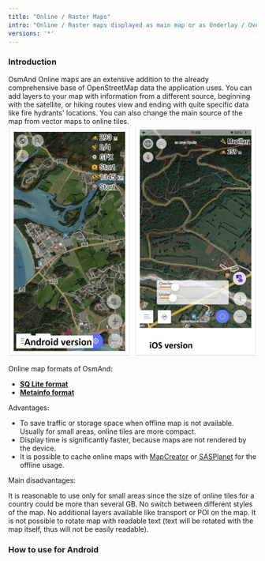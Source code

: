 ```yaml
---
title: "Online / Raster Maps"
intro: "Online / Raster maps displayed as main map or as Underlay / Overlay"
versions: '*'
---
```


### Introduction
OsmAnd Online maps are an extensive addition to the already comprehensive base of OpenStreetMap data the application uses. You can add layers to your map with information from a different source, beginning with the satellite, or hiking routes view and ending with quite specific data like fire hydrants' locations. You can also change the main source of the map from vector maps to online tiles.
![Online_maps](/assets/images/plugins/online-maps/online-maps.png)

Online map formats of OsmAnd:

-   [**SQ Lite format**](https://docs.osmand.net/en/main@latest/development/map-creation)
-   [**Metainfo format**](https://docs.osmand.net/en/main@latest/development/osmand-file-formats/osmand-metainfo)

Advantages:

-   To save traffic or storage space when offline map is not available. Usually for small areas, online tiles are more compact.
-   Display time is significantly faster, because maps are not rendered by the device.
-   It is possible to cache online maps with  [MapCreator](http://download.osmand.net/latest-night-build/OsmAndMapCreator-main.zip)  or  [SASPlanet](https://www.facebook.com/georsgis/videos/vb.332654947303300/2224656661106781/?type=2&theater)  for the offline usage.

Main disadvantages:

It is reasonable to use only for small areas since the size of online tiles for a country could be more than several GB.
No switch between different styles of the map.
No additional layers available like transport or POI on the map.
It is not possible to rotate map with readable text (text will be rotated with the map itself, thus will not be easily readable).

### How to use for Android
